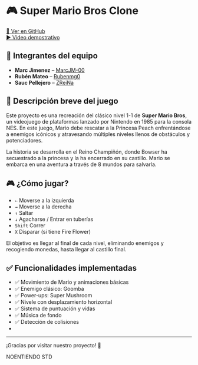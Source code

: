 # 🎮 Super Mario Bros Clone

[🔗 Ver en GitHub](https://github.com/Rubenmg0/Proyecto-1)  
[▶️ Video demostrativo](https://youtube.com/...)

## 👥 Integrantes del equipo

- **Marc Jimenez** – [MarcJM-00](https://github.com/MarcJM-00)  
- **Rubén Mateo** – [Rubenmg0](https://github.com/Rubenmg0)  
- **Sauc Pellejero** – [ZReiNa](https://github.com/ZReiNa)  

## 📝 Descripción breve del juego

Este proyecto es una recreación del clásico nivel 1-1 de **Super Mario Bros**, un videojuego de plataformas lanzado por Nintendo en 1985 para la consola NES. En este juego, Mario debe rescatar a la Princesa Peach enfrentándose a enemigos icónicos y atravesando múltiples niveles llenos de obstáculos y potenciadores.

La historia se desarrolla en el Reino Champiñón, donde Bowser ha secuestrado a la princesa y la ha encerrado en su castillo. Mario se embarca en una aventura a través de 8 mundos para salvarla.

## 🎮 ¿Cómo jugar?

- `←` Moverse a la izquierda  
- `→` Moverse a la derecha  
- `↑` Saltar  
- `↓` Agacharse / Entrar en tuberías  
- `Shift` Correr  
- `X` Disparar (si tiene Fire Flower)

El objetivo es llegar al final de cada nivel, eliminando enemigos y recogiendo monedas, hasta llegar al castillo final.

## ✅ Funcionalidades implementadas

- ✅ Movimiento de Mario y animaciones básicas  
- ✅ Enemigo clásico: Goomba
- ✅ Power-ups: Super Mushroom  
- ✅ Nivele con desplazamiento horizontal  
- ✅ Sistema de puntuación y vidas  
- ✅ Música de fondo  
- ✅ Detección de colisiones
- 
---

¡Gracias por visitar nuestro proyecto! 🍄  

NOENTIENDO STD
